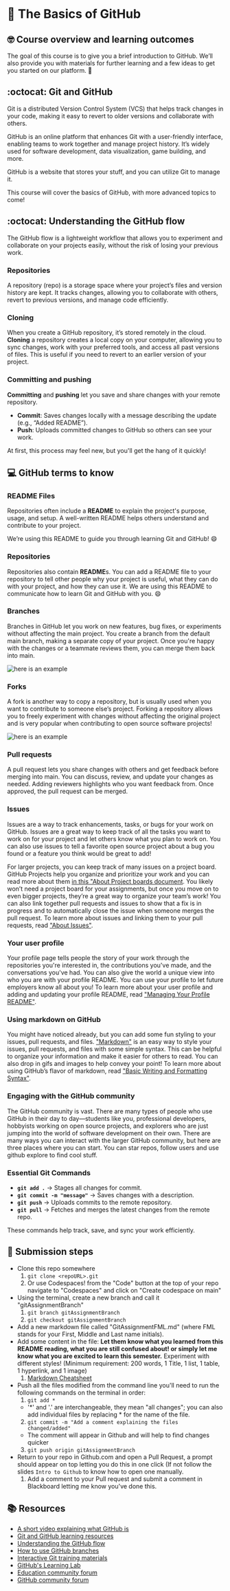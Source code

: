 # :wave: The Basics of GitHub 

## 🤓 Course overview and learning outcomes 

The goal of this course is to give you a brief introduction to GitHub. We’ll also provide you with materials for further learning and a few ideas to get you started on our platform. 🚀

## :octocat: Git and GitHub

Git is a distributed Version Control System (VCS) that helps track changes in your code, making it easy to revert to older versions and collaborate with others.

GitHub is an online platform that enhances Git with a user-friendly interface, enabling teams to work together and manage project history. It’s widely used for software development, data visualization, game building, and more.

GitHub is a website that stores your stuff, and you can utilize Git to manage it.

This course will cover the basics of GitHub, with more advanced topics to come!

## :octocat: Understanding the GitHub flow 

The GitHub flow is a lightweight workflow that allows you to experiment and collaborate on your projects easily, without the risk of losing your previous work.

### Repositories

A repository (repo) is a storage space where your project’s files and version history are kept. It tracks changes, allowing you to collaborate with others, revert to previous versions, and manage code efficiently.

### Cloning 

When you create a GitHub repository, it’s stored remotely in the cloud. **Cloning** a repository creates a local copy on your computer, allowing you to sync changes, work with your preferred tools, and access all past versions of files. This is useful if you need to revert to an earlier version of your project.

### Committing and pushing
**Committing** and **pushing** let you save and share changes with your remote repository.  
- **Commit**: Saves changes locally with a message describing the update (e.g., “Added README”).  
- **Push**: Uploads committed changes to GitHub so others can see your work.

At first, this process may feel new, but you'll get the hang of it quickly!



## 💻 GitHub terms to know 



### README Files  
Repositories often include a **README** to explain the project's purpose, usage, and setup. A well-written README helps others understand and contribute to your project.  

We’re using this README to guide you through learning Git and GitHub! 😄  
### Repositories 


Repositories also contain **README**s. You can add a README file to your repository to tell other people why your project is useful, what they can do with your project, and how they can use it. We are using this README to communicate how to learn Git and GitHub with you. 😄 

### Branches
Branches in GitHub let you work on new features, bug fixes, or experiments without affecting the main project. You create a branch from the default main branch, making a separate copy of your project. Once you're happy with the changes or a teammate reviews them, you can merge them back into main.

![here is an example](./kopiera.png)


### Forks
A fork is another way to copy a repository, but is usually used when you want to contribute to someone else’s project. Forking a repository allows you to freely experiment with changes without affecting the original project and is very popular when contributing to open source software projects!

![here is an example](./images.png)


### Pull requests
A pull request lets you share changes with others and get feedback before merging into main. You can discuss, review, and update your changes as needed. Adding reviewers highlights who you want feedback from. Once approved, the pull request can be merged.


### Issues
Issues are a way to track enhancements, tasks, or bugs for your work on GitHub. Issues are a great way to keep track of all the tasks you want to work on for your project and let others know what you plan to work on. You can also use issues to tell a favorite open source project about a bug you found or a feature you think would be great to add!

For larger projects, you can keep track of many issues on a project board. GitHub Projects help you organize and prioritize your work and you can read more about them [in this "About Project boards document](https://docs.github.com/en/github/managing-your-work-on-github/about-project-boards). You likely won’t need a project board for your assignments, but once you move on to even bigger projects, they’re a great way to organize your team’s work!
You can also link together pull requests and issues to show that a fix is in progress and to automatically close the issue when someone merges the pull request.
To learn more about issues and linking them to your pull requests, read ["About Issues"](https://docs.github.com/en/github/managing-your-work-on-github/about-issues). 

### Your user profile

Your profile page tells people the story of your work through the repositories you're interested in, the contributions you've made, and the conversations you've had. You can also give the world a unique view into who you are with your profile README. You can use your profile to let future employers know all about you! 
To learn more about your user profile and adding and updating your profile README, read ["Managing Your Profile README"](https://docs.github.com/en/github/setting-up-and-managing-your-github-profile/managing-your-profile-readme). 

### Using markdown on GitHub 

You might have noticed already, but you can add some fun styling to your issues, pull requests, and files. ["Markdown"](https://guides.github.com/features/mastering-markdown/) is an easy way to style your issues, pull requests, and files with some simple syntax. This can be helpful to organize your information and make it easier for others to read. You can also drop in gifs and images to help convey your point!
To learn more about using GitHub’s flavor of markdown, read ["Basic Writing and Formatting Syntax"](https://docs.github.com/en/github/writing-on-github/basic-writing-and-formatting-syntax). 

### Engaging with the GitHub community

The GitHub community is vast. There are many types of people who use GitHub in their day to day—students like you, professional developers, hobbyists working on open source projects, and explorers who are just jumping into the world of software development on their own. There are many ways you can interact with the larger GitHub community, but here are three places where you can start. You can star repos, follow users and use github explore to find cool stuff.



### Essential Git Commands

- **`git add .`** → Stages all changes for commit.  
- **`git commit -m "message"`** → Saves changes with a description.  
- **`git push`** → Uploads commits to the remote repository.  
- **`git pull`** → Fetches and merges the latest changes from the remote repo.  

These commands help track, save, and sync your work efficiently.


## 📝 Submission steps 

* Clone this repo somewhere
  1. ```git clone <repoURL>.git```
  2. Or use Codespaces! from the "Code" button at the top of your repo navigate to "Codespaces" and click on "Create codespace on main"
* Using the terminal, create a new branch and call it "gitAssignmentBranch"
  1. ```git branch gitAssignmentBranch```
  2. ```git checkout gitAssignmentBranch```
* Add a new markdown file called "GitAssignmentFML.md" (where FML stands for your First, Middle and Last name initials). 
* Add some content in the file: <strong>Let them know what you learned from this README reading, what you are still confused about! or simply let me know what you are excited to learn this semester.</strong> Experiment with different styles! (Minimum requirement: 200 words, 1 Title, 1 list, 1 table, 1 hyperlink, and 1 image)
  1. [Markdown Cheatsheet](https://www.markdownguide.org/cheat-sheet/)
* Push all the files modified from the command line you'll need to run the following commands on the terminal in order:
  1. ```git add *```
    - '*' and '.' are interchangeable, they mean "all changes"; you can also add individual files by replacing * for the name of the file.
  2. ```git commit -m "Add a comment explaining the files changed/added"```
    - The comment will appear in Github and will help to find changes quicker
  3. ```git push origin gitAssignmentBranch```
* Return to your repo in Github.com and open a Pull Request, a prompt should appear on top letting you do this in one click (If not follow the slides `Intro to Github` to know how to open one manually.
  1. Add a comment to your Pull request and submit a comment in Blackboard letting me know you've done this.
 

## 📚  Resources 
* [A short video explaining what GitHub is](https://www.youtube.com/watch?v=w3jLJU7DT5E&feature=youtu.be) 
* [Git and GitHub learning resources](https://docs.github.com/en/github/getting-started-with-github/git-and-github-learning-resources) 
* [Understanding the GitHub flow](https://guides.github.com/introduction/flow/)
* [How to use GitHub branches](https://www.youtube.com/watch?v=H5GJfcp3p4Q&feature=youtu.be)
* [Interactive Git training materials](https://githubtraining.github.io/training-manual/#/01_getting_ready_for_class)
* [GitHub's Learning Lab](https://lab.github.com/)
* [Education community forum](https://education.github.community/)
* [GitHub community forum](https://github.community/)
